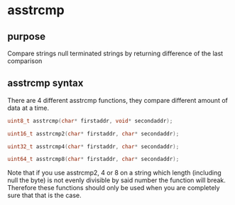 # asstrcmp

## purpose

Compare strings null terminated strings by returning difference of the last comparison

## asstrcmp syntax

There are 4 different asstrcmp functions, they compare different amount of data at a time. 

```c
uint8_t asstrcmp(char* firstaddr, void* secondaddr);

uint16_t asstrcmp2(char* firstaddr, char* secondaddr);

uint32_t asstrcmp4(char* firstaddr, char* secondaddr);

uint64_t asstrcmp8(char* firstaddr, char* secondaddr);
```

Note that if you use asstrcmp2, 4 or 8 on a string which length (including null the byte) is not evenly divisible by said number the function will break. Therefore these functions should only be used when you are completely sure that that is the case.

